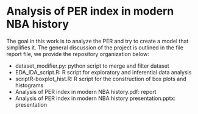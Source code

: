 # **Analysis of PER index in modern NBA history**

The goal in this work is to analyze the PER and try to create a model that simplifies it.
The general discussion of the project is outlined in the file report file,
we provide the repository organization below:

* dataset_modifier.py: python script to merge and filter dataset
* EDA_IDA_script.R: R script for exploratory and inferential data analysis
* scriptR-boxplot_hist.R: R script for the construction of box plots and histograms
* Analysis of PER index in modern NBA history.pdf: report
* Analysis of PER index in modern NBA history presentation.pptx: presentation
